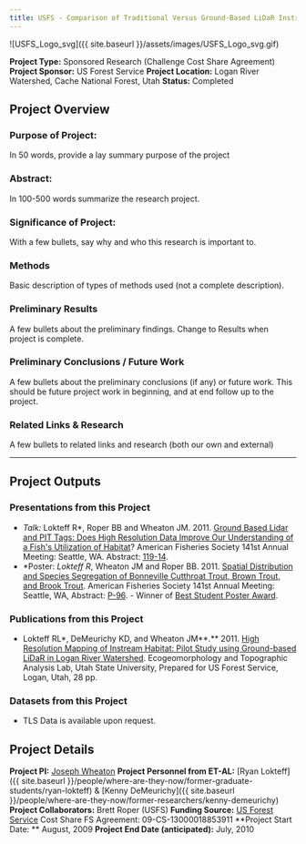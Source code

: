 ```yaml
---
title: USFS - Comparison of Traditional Versus Ground-Based LiDaR Instream Haibtat Assessments
---
```


![USFS_Logo_svg]({{ site.baseurl }}/assets/images/USFS_Logo_svg.gif)

**Project Type:** Sponsored Research (Challenge Cost Share Agreement)
**Project Sponsor:** US Forest Service
**Project Location:** Logan River Watershed, Cache National Forest, Utah
**Status:**   Completed

## Project Overview

### Purpose of Project:

In 50 words, provide a lay summary purpose of the project

### Abstract:

In 100-500 words summarize the research project.

### Significance of Project:

With a few bullets, say why and who this research is important to.

### Methods

Basic description of types of methods used (not a complete description). 

### Preliminary Results

A few bullets about the preliminary findings. Change to Results when project is complete.

### Preliminary Conclusions / Future Work

A few bullets about the preliminary conclusions (if any) or future work. This should be future project work in beginning, and at end follow up to the project.

### Related Links & Research

A few bullets to related links and research (both our own and external)

------

## Project Outputs

### Presentations from this Project

- *Talk:* Lokteff R*, Roper BB and Wheaton JM. 2011. [Ground Based Lidar and PIT Tags: Does High Resolution Data Improve Our Understanding of a Fish's Utilization of Habitat](http://afs.confex.com/afs/2011/webprogram/Paper3264.html)?  American Fisheries Society 141st Annual Meeting: Seattle, WA.  Abstract: [119-14](http://afs.confex.com/afs/2011/webprogram/Paper3264.html).
- *Poster: *Lokteff R*, Wheaton JM and Roper BB. 2011. [Spatial Distribution and Species Segregation of Bonneville Cutthroat Trout, Brown Trout, and Brook Trout](http://www.gis.usu.edu/~jwheaton/Downloads/AFS2011poster.pdf). American Fisheries Society 141st Annual Meeting: Seattle, WA, Abstract: [P-96](http://afs.confex.com/afs/2011/webprogram/Paper6122.html). - Winner of [Best Student Poster Award](http://sites.google.com/a/joewheaton.org/www/Home/news-announcements/lokteffawardedbeststudentposterawardatafs).

### Publications from this Project

- Lokteff RL*, DeMeurichy KD, and Wheaton JM**.** 2011. [High Resolution Mapping of Instream Habitat: Pilot Study using Ground-based LiDaR in Logan River Watershed](http://www.gis.usu.edu/~jwheaton/et_al/Reports/ET_AL_USFS_CostShare_DelivarableReport_2011.pdf). Ecogeomorphology and Topographic Analysis Lab, Utah State University, Prepared for US Forest Service, Logan, Utah, 28 pp.

### Datasets from this Project

- TLS Data is available upon request.

## Project Details

**Project PI:**  [Joseph Wheaton](http://joewheaton.org/)
**Project Personnel from ET-AL:** [Ryan Lokteff]({{ site.baseurl }}/people/where-are-they-now/former-graduate-students/ryan-lokteff) & [Kenny DeMeurichy]({{ site.baseurl }}/people/where-are-they-now/former-researchers/kenny-demeurichy)
**Project Collaborators:** Brett Roper (USFS)
**Funding Source:** [US Forest Service](http://www.google.com/url?sa=t&rct=j&q=&esrc=s&source=web&cd=1&ved=0CGsQFjAA&url=http%3A%2F%2Fwww.fs.fed.us%2F&ei=hIANUNihK8SirAHdprS7Cw&usg=AFQjCNHtNt1_5aIFBu3B4gR3i9zH66aH5w) Cost Share FS Agreement: 09-CS-13000018853911
**Project Start Date: ** August, 2009
**Project End Date (anticipated):** July, 2010